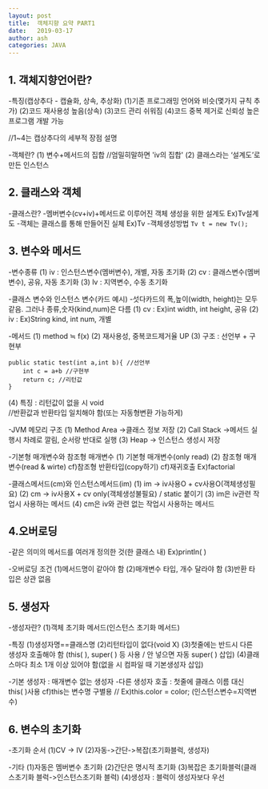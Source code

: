 ```yaml
---
layout: post
title:  객체지향 요약 PART1
date:   2019-03-17
author: ash
categories: JAVA
---
```


## 1. 객체지향언어란?
-특징(캡상추다 - 캡슐화, 상속, 추상화)
(1)기존 프로그래밍 언어와 비슷(몇가지 규칙 추가)
(2)코드 재사용성 높음(상속)
(3)코드 관리 쉬워짐
(4)코드 중복 제거로 신뢰성 높은 프로그램 개발 가능


//1~4는 캡상추다의 세부적 장점 설명
 
-객체란?
(1) 변수+메서드의 집합
//엄밀히말하면 'iv의 집합'
(2) 클래스라는 ‘설계도’로 만든 인스턴스
 
## 2. 클래스와 객체
-클래스란?
-멤버변수(cv+iv)+메서드로 이루어진 객체 생성을 위한 설계도 Ex)Tv설계도
-객체는 클래스를 통해 만들어진 실체 Ex)Tv
-객체생성방법
``` Tv t = new Tv(); ```
 

## 3. 변수와 메서드
 
-변수종류
(1) iv : 인스턴스변수(멤버변수), 개별, 자동 초기화
(2) cv : 클래스변수(멤버변수), 공유, 자동 초기화
(3) lv : 지역변수, 수동 초기화

-클래스 변수와 인스턴스 변수(카드 예시)
-섯다카드의 폭,높이(width, height)는 모두 같음. 그러나 종류,숫자(kind,num)은 다름
(1) cv : Ex)int width, int height, 공유
(2) iv : Ex)String kind, int num, 개별
 
-메서드
(1) method ≒ f(x)
(2) 재사용성, 중복코드제거율 UP
(3) 구조 : 선언부 + 구현부

``` 
public static test(int a,int b){ //선언부
	int c = a+b //구현부
    return c; //리턴값
}

```



(4) 특징 : 리턴값이 없을 시 void    
//반환값과 반환타입 일치해야 함(또는 자동형변환 가능하게)
 
-JVM 메모리 구조
(1) Method Area ->클래스 정보 저장
(2) Call Stack ->메서드 실행시 차례로 깔림, 순서랑 반대로 실행
(3) Heap -> 인스턴스 생성시 저장
 
-기본형 매개변수와 참조형 매개변수
(1) 기본형 매개변수(only read)
(2) 참조형 매개변수(read & wirte)
cf)참조형 반환타입(copy하기)
cf)재귀호출 Ex)factorial
 
-클래스메서드(cm)와 인스턴스메서드(im)
(1) im -> iv사용O + cv사용O(객체생성필요)
(2) cm -> iv사용X + cv only(객체생성불필요) / static 붙이기
(3) im은 iv관련 작업시 사용하는 메서드
(4) cm은 iv와 관련 없는 작업시 사용하는 메서드
 
## 4.오버로딩
 
-같은 의미의 메서드를 여러개 정의한 것(한 클래스 내)
Ex)println( )
 
-오버로딩 조건
(1)메서드명이 같아야 함
(2)매개변수 타입, 개수 달라야 함
(3)반환 타입은 상관 없음
 

## 5. 생성자
 
-생성자란?
(1)객체 초기화 메서드(인스턴스 초기화 메서드)
 
-특징
(1)생성자명==클래스명
(2)리턴타입이 없다(void X)
(3)첫줄에는 반드시 다른 생성자 호출해야 함
(this( ), super( ) 등 사용 / 안 넣으면 자동 super( ) 삽입)
(4)클래스마다 최소 1개 이상 있어야 함(없을 시 컴파일 때 기본생성자 삽입)

-기본 생성자 : 매개변수 없는 생성자
-다른 생성자 호출 : 첫줄에 클래스 이름 대신 this( )사용
cf)this는 변수명 구별용  // Ex)this.color = color;
(인스턴스변수=지역변수)
 

## 6. 변수의 초기화
 
-초기화 순서
(1)CV -> IV
(2)자동->간단->복잡(초기화블럭, 생성자)
 
-기타
(1)자동은 멤버변수 초기화
(2)간단은 명시적 초기화
(3)복잡은 초기화블럭(클래스초기화 블럭->인스턴스초기화 블럭)
(4)생성자 : 블럭이 생성자보다 우선
